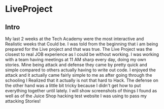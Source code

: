 # LiveProject
## Intro
My last 2 weeks at the Tech Academy were the most interactive and Realistic weeks that Could be. I was told from the beginning that i am being prepared for the Live project and that was true. The Live Project was the closest to real JOB experience as I could be without working. I was working with a team having meetings at 11 AM sharp every day, doing my own stories. Mine being attack and defense they came by pretty quick and simple compared to others actually having to write out code. I enjoyed the attack and it actually came fairly simple to me as after going through the schooling I Realized that it actually is not that hard to Hack. The defense on the other hand was a little bit tricky because I didn't get how to put everything together until lately. I will show screenshots of things I found as well as of the Juice Shop hacking test website I was using to pass my attacking Stories!
